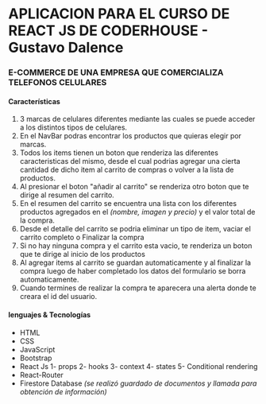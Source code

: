 # APLICACION PARA EL CURSO DE REACT JS DE CODERHOUSE - Gustavo Dalence

### E-COMMERCE DE UNA EMPRESA QUE COMERCIALIZA TELEFONOS CELULARES

#### Características

1. 3 marcas de celulares diferentes mediante las cuales se puede acceder a los distintos tipos de celulares.
2. En el NavBar podras encontrar los productos que quieras elegir por marcas.
3. Todos los items tienen un boton que renderiza las diferentes caracteristicas del mismo, desde el cual podrias agregar una cierta cantidad de dicho item al carrito de compras o volver a la lista de productos.
4. Al presionar el boton "añadir al carrito" se renderiza otro boton que te dirige al resumen del carrito.
5. En el resumen del carrito se encuentra una lista con los diferentes productos agregados en el _(nombre, imagen y precio)_ y el valor total de la compra.
6. Desde el detalle del carrito se podria eliminar un tipo de item, vaciar el carrito completo o Finalizar la compra 
7. Si no hay ninguna compra y el carrito esta vacio, te renderiza un boton que te dirige al inicio de los productos
8. Al agregar items al carrito se guardan automaticamente y al finalizar la compra luego de haber completado los datos del formulario se borra automaticamente.
9. Cuando termines de realizar la compra te aparecera una alerta donde te creara el id del usuario.

#### lenguajes & Tecnologías

- HTML
- CSS
- JavaScript
- Bootstrap
- React Js
  1- props
  2- hooks
  3- context
  4- states
  5- Conditional rendering
- React-Router
- Firestore Database _(se realizó guardado de documentos y llamada para obtención de información)_

